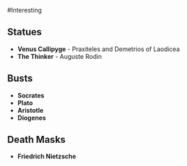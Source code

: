 #Interesting

## Statues
- **Venus Callipyge** - Praxiteles and Demetrios of Laodicea
- **The Thinker** - Auguste Rodin
## Busts
- **Socrates**
- **Plato**
- **Aristotle**
- **Diogenes**
## Death Masks
- **Friedrich Nietzsche**
